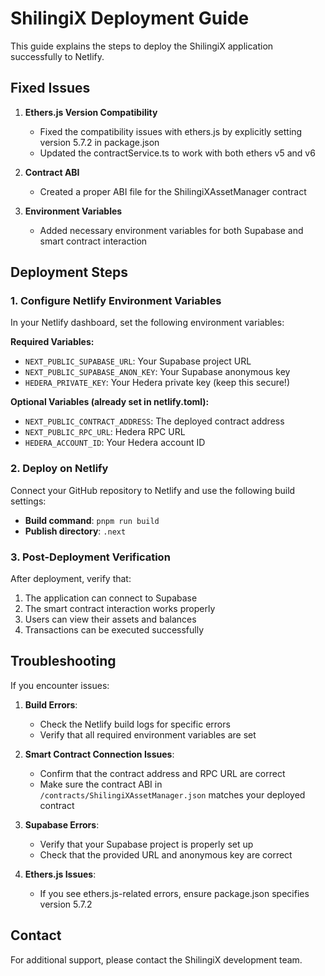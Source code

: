 # ShilingiX Deployment Guide

This guide explains the steps to deploy the ShilingiX application successfully to Netlify.

## Fixed Issues

1. **Ethers.js Version Compatibility**
   - Fixed the compatibility issues with ethers.js by explicitly setting version 5.7.2 in package.json
   - Updated the contractService.ts to work with both ethers v5 and v6

2. **Contract ABI**
   - Created a proper ABI file for the ShilingiXAssetManager contract

3. **Environment Variables**
   - Added necessary environment variables for both Supabase and smart contract interaction

## Deployment Steps

### 1. Configure Netlify Environment Variables

In your Netlify dashboard, set the following environment variables:

**Required Variables:**
- `NEXT_PUBLIC_SUPABASE_URL`: Your Supabase project URL
- `NEXT_PUBLIC_SUPABASE_ANON_KEY`: Your Supabase anonymous key
- `HEDERA_PRIVATE_KEY`: Your Hedera private key (keep this secure!)

**Optional Variables (already set in netlify.toml):**
- `NEXT_PUBLIC_CONTRACT_ADDRESS`: The deployed contract address
- `NEXT_PUBLIC_RPC_URL`: Hedera RPC URL
- `HEDERA_ACCOUNT_ID`: Your Hedera account ID

### 2. Deploy on Netlify

Connect your GitHub repository to Netlify and use the following build settings:

- **Build command**: `pnpm run build`
- **Publish directory**: `.next`

### 3. Post-Deployment Verification

After deployment, verify that:

1. The application can connect to Supabase
2. The smart contract interaction works properly
3. Users can view their assets and balances
4. Transactions can be executed successfully

## Troubleshooting

If you encounter issues:

1. **Build Errors**: 
   - Check the Netlify build logs for specific errors
   - Verify that all required environment variables are set

2. **Smart Contract Connection Issues**:
   - Confirm that the contract address and RPC URL are correct
   - Make sure the contract ABI in `/contracts/ShilingiXAssetManager.json` matches your deployed contract

3. **Supabase Errors**:
   - Verify that your Supabase project is properly set up
   - Check that the provided URL and anonymous key are correct

4. **Ethers.js Issues**:
   - If you see ethers.js-related errors, ensure package.json specifies version 5.7.2

## Contact

For additional support, please contact the ShilingiX development team. 